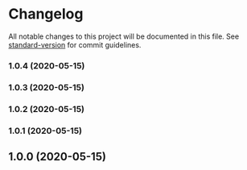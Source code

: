 # Changelog

All notable changes to this project will be documented in this file. See [standard-version](https://github.com/conventional-changelog/standard-version) for commit guidelines.

### 1.0.4 (2020-05-15)

### 1.0.3 (2020-05-15)

### 1.0.2 (2020-05-15)

### 1.0.1 (2020-05-15)

## 1.0.0 (2020-05-15)
